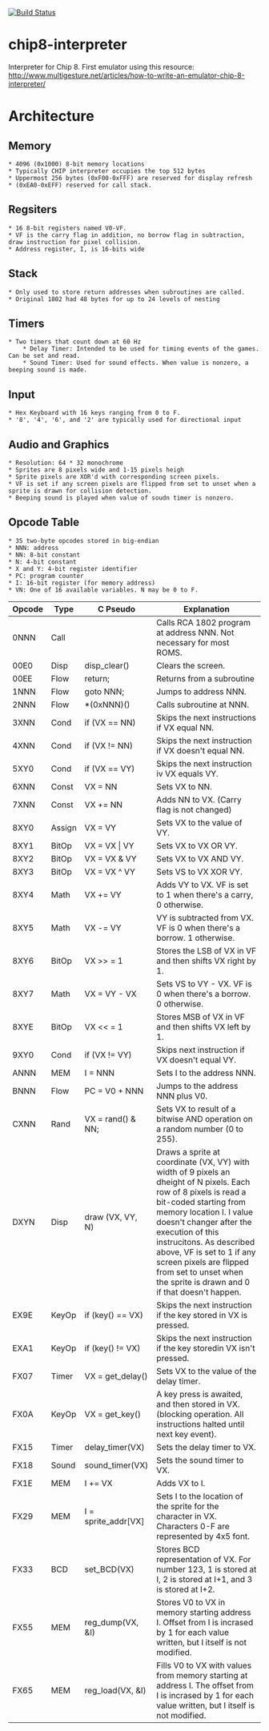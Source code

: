 [![Build Status](https://travis-ci.org/AndruePeters/chip8-interpreter.svg?branch=master)](https://travis-ci.org/AndruePeters/chip8-interpreter)

# chip8-interpreter
Interpreter for Chip 8. First emulator using this resource: http://www.multigesture.net/articles/how-to-write-an-emulator-chip-8-interpreter/

# Architecture
## Memory
    * 4096 (0x1000) 8-bit memory locations
    * Typically CHIP interpreter occupies the top 512 bytes
    * Uppermost 256 bytes (0xF00-0xFFF) are reserved for display refresh
    * (0xEA0-0xEFF) reserved for call stack.

## Regsiters
    * 16 8-bit registers named V0-VF.
    * VF is the carry flag in addition, no borrow flag in subtraction, draw instruction for pixel collision.
    * Address register, I, is 16-bits wide

## Stack
    * Only used to store return addresses when subroutines are called.
    * Original 1802 had 48 bytes for up to 24 levels of nesting

## Timers
    * Two timers that count down at 60 Hz
        * Delay Timer: Intended to be used for timing events of the games. Can be set and read.
        * Sound Timer: Used for sound effects. When value is nonzero, a beeping sound is made.

## Input
    * Hex Keyboard with 16 keys ranging from 0 to F.
    * '8', '4', '6', and '2' are typically used for directional input

## Audio and Graphics
    * Resolution: 64 * 32 monochrome
    * Sprites are 8 pixels wide and 1-15 pixels heigh
    * Sprite pixels are XOR'd with corresponding screen pixels.
    * VF is set if any screen pixels are flipped from set to unset when a sprite is drawn for collision detection.
    * Beeping sound is played when value of soudn timer is nonzero.

## Opcode Table
    * 35 two-byte opcodes stored in big-endian
    * NNN: address
    * NN: 8-bit constant
    * N: 4-bit constant
    * X and Y: 4-bit register identifier
    * PC: program counter
    * I: 16-bit register (for memory address)
    * VN: One of 16 available variables. N may be 0 to F.

| Opcode   | Type   | C Pseudo             | Explanation  |
|----------|--------|----------------------|---|
| 0NNN     | Call   |                      | Calls RCA 1802 program at address NNN. Not necessary for most ROMS.   |
| 00E0     | Disp   | disp_clear()         | Clears the screen.  |
| 00EE     | Flow   | return;              | Returns from a subroutine  |
| 1NNN     | Flow   | goto NNN;            | Jumps to address NNN.  |
| 2NNN     | Flow   | *(0xNNN)()           | Calls subroutine at NNN.  |
| 3XNN     | Cond   | if (VX == NN)        | Skips the next instructions if VX equal NN.  |
| 4XNN     | Cond   | if (VX != NN)        | Skips the next instruction if VX doesn't equal NN.  |
| 5XY0     | Cond   | if (VX == VY)        | Skips the next instruction iv VX equals VY.  |
| 6XNN     | Const  | VX = NN              | Sets VX to NN.  |
| 7XNN     | Const  | VX += NN             | Adds NN to VX. (Carry flag is not changed)  |
| 8XY0     | Assign | VX = VY              | Sets VX to the value of VY.  |
| 8XY1     | BitOp  | VX = VX \| VY        | Sets VX to VX OR VY.  |
| 8XY2     | BitOp  | VX = VX & VY         | Sets VX to VX AND VY.  |
| 8XY3     | BitOp  | VX = VX ^ VY         | Sets VS to VX XOR VY.  |
| 8XY4     | Math   | VX += VY             | Adds VY to VX. VF is set to 1 when there's a carry, 0 otherwise.  |
| 8XY5     | Math   | VX -= VY             | VY is subtracted from VX. VF is 0 when there's a borrow. 1 otherwise.  |
| 8XY6     | BitOp  | VX >> = 1            | Stores the LSB of VX in VF and then shifts VX right by 1.  |
| 8XY7     | Math   | VX = VY - VX         | Sets VS to VY - VX. VF is 0 when there's a borrow. 0 otherwise.  |
| 8XYE     | BitOp  | VX << = 1            | Stores MSB of VX in VF and then shifts VX left by 1.  |
| 9XY0     | Cond   | if (VX != VY)        | Skips next instruction if VX doesn't equal VY.  |
| ANNN     | MEM    | I = NNN              | Sets I to the address NNN.  |
| BNNN     | Flow   | PC = V0 + NNN        | Jumps to the address NNN plus V0.  |
| CXNN     | Rand   | VX = rand() & NN;    | Sets VX to result of a bitwise AND operation on a random number (0 to 255).   |
| DXYN     | Disp   | draw (VX, VY, N)     | Draws a sprite at coordinate (VX, VY) with width of 9 pixels an dheight of N pixels. Each row of 8 pixels is read a bit-coded starting from memory location I. I value doesn't changer after the execution of this instrucitons. As described above, VF is set to 1 if any screen pixels are flipped from set to unset when the sprite is drawn and 0 if that doesn't happen.  |
| EX9E     | KeyOp  | if (key() == VX)     | Skips the next instruction if the key stored in VX is pressed.  |
| EXA1     | KeyOp  | if (key() != VX)     | Skips the next instruction if the key storedin VX isn't pressed.  |
| FX07     | Timer  | VX = get_delay()     | Sets VX to the value of the delay timer.  |
| FX0A     | KeyOp  | VX = get_key()       | A key press is awaited, and then stored in VX. (blocking operation. All instructions halted until next key event).  |
| FX15     | Timer  | delay_timer(VX)      | Sets the delay timer to VX.  |
| FX18     | Sound  | sound_timer(VX)      | Sets the sound timer to VX.  |
| FX1E     | MEM    | I += VX              | Adds VX to I.  |
| FX29     | MEM    | I = sprite_addr[VX]  | Sets I to the location of the sprite for the character in VX. Characters 0-F are represented by 4x5 font.  |
| FX33     | BCD    | set_BCD(VX)          | Stores BCD representation of VX. For number 123, 1 is stored at I, 2 is stored at I+1, and 3 is stored at I+2. |
| FX55     | MEM    | reg_dump(VX, &I)     | Stores V0 to VX in memory starting address I. Offset from I is incrased by 1 for each value written, but I itself is not modified.  |
| FX65     | MEM    | reg_load(VX, &I)     | Fills V0 to VX with values from memory starting at address I. The offset from I is incrased by 1 for each value written, but I itself is not modified.  |
